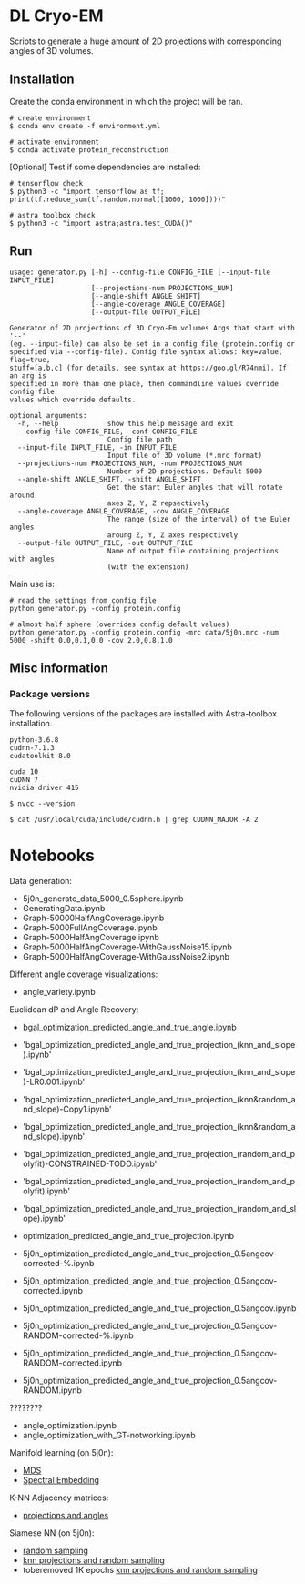 # DL Cryo-EM 

Scripts to generate a huge amount of 2D projections with corresponding angles of 3D volumes.

## Installation
Create the conda environment in which the project will be ran.
```
# create environment
$ conda env create -f environment.yml

# activate environment
$ conda activate protein_reconstruction
```

[Optional] Test if some dependencies are installed:
```
# tensorflow check
$ python3 -c "import tensorflow as tf; print(tf.reduce_sum(tf.random.normal([1000, 1000])))"

# astra toolbox check
$ python3 -c "import astra;astra.test_CUDA()"
```

## Run

```
usage: generator.py [-h] --config-file CONFIG_FILE [--input-file INPUT_FILE]
                    [--projections-num PROJECTIONS_NUM]
                    [--angle-shift ANGLE_SHIFT]
                    [--angle-coverage ANGLE_COVERAGE]
                    [--output-file OUTPUT_FILE]

Generator of 2D projections of 3D Cryo-Em volumes Args that start with '--'
(eg. --input-file) can also be set in a config file (protein.config or
specified via --config-file). Config file syntax allows: key=value, flag=true,
stuff=[a,b,c] (for details, see syntax at https://goo.gl/R74nmi). If an arg is
specified in more than one place, then commandline values override config file
values which override defaults.

optional arguments:
  -h, --help            show this help message and exit
  --config-file CONFIG_FILE, -conf CONFIG_FILE
                        Config file path
  --input-file INPUT_FILE, -in INPUT_FILE
                        Input file of 3D volume (*.mrc format)
  --projections-num PROJECTIONS_NUM, -num PROJECTIONS_NUM
                        Number of 2D projections. Default 5000
  --angle-shift ANGLE_SHIFT, -shift ANGLE_SHIFT
                        Get the start Euler angles that will rotate around
                        axes Z, Y, Z repsectively
  --angle-coverage ANGLE_COVERAGE, -cov ANGLE_COVERAGE
                        The range (size of the interval) of the Euler angles
                        aroung Z, Y, Z axes respectively
  --output-file OUTPUT_FILE, -out OUTPUT_FILE
                        Name of output file containing projections with angles
                        (with the extension)

```

Main use is:
```
# read the settings from config file
python generator.py -config protein.config

# almost half sphere (overrides config default values)
python generator.py -config protein.config -mrc data/5j0n.mrc -num 5000 -shift 0.0,0.1,0.0 -cov 2.0,0.8,1.0
```

## Misc information

### Package versions
The following versions of the packages are installed with Astra-toolbox installation.
```
python-3.6.8
cudnn-7.1.3
cudatoolkit-8.0
```
```
cuda 10
cuDNN 7
nvidia driver 415

```

```
$ nvcc --version

$ cat /usr/local/cuda/include/cudnn.h | grep CUDNN_MAJOR -A 2
```

# Notebooks

Data generation:
- 5j0n_generate_data_5000_0.5sphere.ipynb
- GeneratingData.ipynb
- Graph-50000HalfAngCoverage.ipynb
- Graph-5000FullAngCoverage.ipynb
- Graph-5000HalfAngCoverage.ipynb
- Graph-5000HalfAngCoverage-WithGaussNoise15.ipynb
- Graph-5000HalfAngCoverage-WithGaussNoise2.ipynb

Different angle coverage visualizations:
- angle_variety.ipynb

Euclidean dP and Angle Recovery:
- bgal_optimization_predicted_angle_and_true_angle.ipynb
- 'bgal_optimization_predicted_angle_and_true_projection_(knn_and_slope).ipynb'
- 'bgal_optimization_predicted_angle_and_true_projection_(knn_and_slope)-LR0.001.ipynb'
- 'bgal_optimization_predicted_angle_and_true_projection_(knn&random_and_slope)-Copy1.ipynb'
- 'bgal_optimization_predicted_angle_and_true_projection_(knn&random_and_slope).ipynb'
- 'bgal_optimization_predicted_angle_and_true_projection_(random_and_polyfit)-CONSTRAINED-TODO.ipynb'
- 'bgal_optimization_predicted_angle_and_true_projection_(random_and_polyfit).ipynb'
- 'bgal_optimization_predicted_angle_and_true_projection_(random_and_slope).ipynb'
- optimization_predicted_angle_and_true_projection.ipynb

- 5j0n_optimization_predicted_angle_and_true_projection_0.5angcov-corrected-%.ipynb
- 5j0n_optimization_predicted_angle_and_true_projection_0.5angcov-corrected.ipynb
- 5j0n_optimization_predicted_angle_and_true_projection_0.5angcov.ipynb
- 5j0n_optimization_predicted_angle_and_true_projection_0.5angcov-RANDOM-corrected-%.ipynb
- 5j0n_optimization_predicted_angle_and_true_projection_0.5angcov-RANDOM-corrected.ipynb
- 5j0n_optimization_predicted_angle_and_true_projection_0.5angcov-RANDOM.ipynb

????????
- angle_optimization.ipynb
- angle_optimization_with_GT-notworking.ipynb

Manifold learning (on 5j0n):
- [MDS](notebooks/5j0n_manifold_learning_MDS.ipynb)
- [Spectral Embedding](notebooks/5j0n_manifold_learning_SpectralEmbedding.ipynb)

K-NN Adjacency matrices:
- [projections and angles](notebooks/knn_adjacency_matrices.ipynb)

Siamese NN (on 5j0n):
- [random sampling](notebooks/Siamese_KERAS-protein-random.ipynb)
- [knn projections and random sampling](notebooks/Siamese_KERAS-protein-knn-and-random.ipynb)
- toberemoved 1K epochs [knn projections and random sampling](notebooks/Siamese_KERAS-protein-epochs1000.ipynb)

